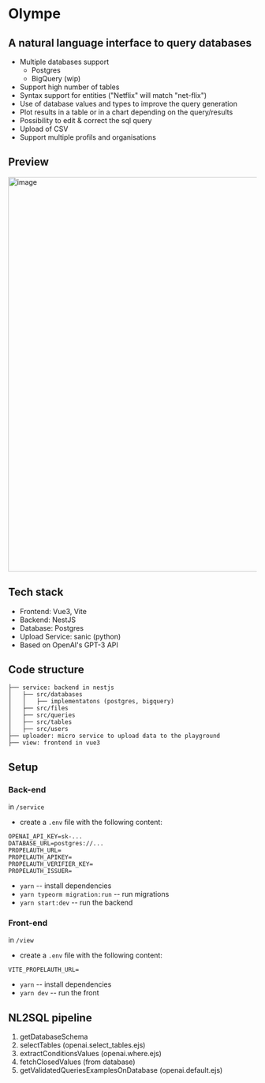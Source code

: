 # Olympe

## A natural language interface to query databases

- Multiple databases support
  - Postgres
  - BigQuery (wip)
- Support high number of tables
- Syntax support for entities ("Netflix" will match "net-flix")
- Use of database values and types to improve the query generation
- Plot results in a table or in a chart depending on the query/results
- Possibility to edit & correct the sql query
- Upload of CSV
- Support multiple profils and organisations

## Preview

<img width="800" alt="image" src="https://user-images.githubusercontent.com/2799516/213237779-d15619b0-d32e-41ef-a3b4-d2ad1499dfbf.png">

## Tech stack

- Frontend: Vue3, Vite
- Backend: NestJS
- Database: Postgres
- Upload Service: sanic (python)
- Based on OpenAI's GPT-3 API

## Code structure

```
├── service: backend in nestjs
│   ├── src/databases
│   │   ├── implementatons (postgres, bigquery)
│   ├── src/files
│   ├── src/queries
│   ├── src/tables
│   ├── src/users
├── uploader: micro service to upload data to the playground
├── view: frontend in vue3
```

## Setup

### Back-end

in `/service`

- create a `.env` file with the following content:

```
OPENAI_API_KEY=sk-...
DATABASE_URL=postgres://...
PROPELAUTH_URL=
PROPELAUTH_APIKEY=
PROPELAUTH_VERIFIER_KEY=
PROPELAUTH_ISSUER=
```

- `yarn` -- install dependencies
- `yarn typeorm migration:run` -- run migrations
- `yarn start:dev` -- run the backend

### Front-end

in `/view`

- create a `.env` file with the following content:

```
VITE_PROPELAUTH_URL=
```

- `yarn` -- install dependencies
- `yarn dev` -- run the front

## NL2SQL pipeline

1. getDatabaseSchema
2. selectTables (openai.select_tables.ejs)
3. extractConditionsValues (openai.where.ejs)
4. fetchClosedValues (from database)
5. getValidatedQueriesExamplesOnDatabase (openai.default.ejs)
